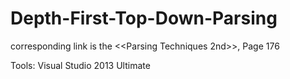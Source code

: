 # Depth-First-Top-Down-Parsing
corresponding link is the &lt;&lt;Parsing Techniques 2nd>>, Page 176

Tools: Visual Studio 2013 Ultimate
